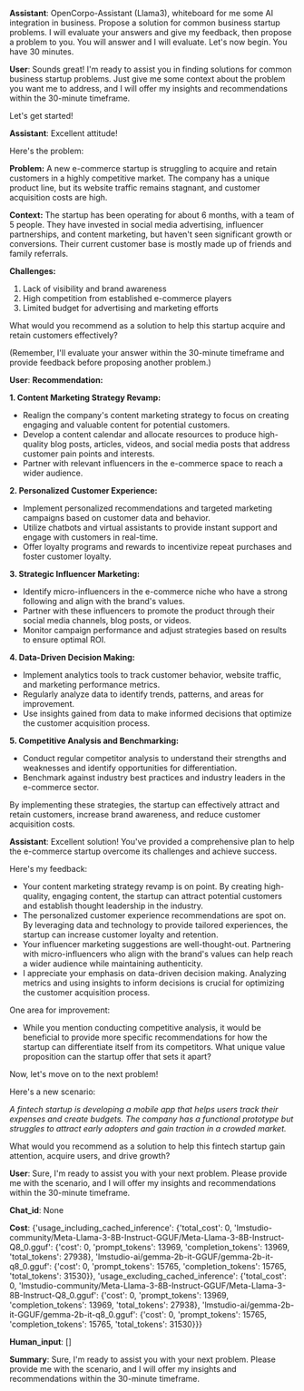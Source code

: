 **Assistant**: OpenCorpo-Assistant (Llama3), whiteboard for me some AI integration in business. Propose a solution for common business startup problems. I will evaluate your answers and give my feedback, then propose a problem to you. You will answer and I will evaluate. Let's now begin. You have 30 minutes.

**User**: Sounds great! I'm ready to assist you in finding solutions for common business startup problems. Just give me some context about the problem you want me to address, and I will offer my insights and recommendations within the 30-minute timeframe.

Let's get started!

**Assistant**: Excellent attitude!

Here's the problem:

**Problem:** A new e-commerce startup is struggling to acquire and retain customers in a highly competitive market. The company has a unique product line, but its website traffic remains stagnant, and customer acquisition costs are high.

**Context:** The startup has been operating for about 6 months, with a team of 5 people. They have invested in social media advertising, influencer partnerships, and content marketing, but haven't seen significant growth or conversions. Their current customer base is mostly made up of friends and family referrals.

**Challenges:**

1. Lack of visibility and brand awareness
2. High competition from established e-commerce players
3. Limited budget for advertising and marketing efforts

What would you recommend as a solution to help this startup acquire and retain customers effectively?

(Remember, I'll evaluate your answer within the 30-minute timeframe and provide feedback before proposing another problem.)

**User**: **Recommendation:**

**1. Content Marketing Strategy Revamp:**

* Realign the company's content marketing strategy to focus on creating engaging and valuable content for potential customers.
* Develop a content calendar and allocate resources to produce high-quality blog posts, articles, videos, and social media posts that address customer pain points and interests.
* Partner with relevant influencers in the e-commerce space to reach a wider audience.

**2. Personalized Customer Experience:**

* Implement personalized recommendations and targeted marketing campaigns based on customer data and behavior.
* Utilize chatbots and virtual assistants to provide instant support and engage with customers in real-time.
* Offer loyalty programs and rewards to incentivize repeat purchases and foster customer loyalty.

**3. Strategic Influencer Marketing:**

* Identify micro-influencers in the e-commerce niche who have a strong following and align with the brand's values.
* Partner with these influencers to promote the product through their social media channels, blog posts, or videos.
* Monitor campaign performance and adjust strategies based on results to ensure optimal ROI.

**4. Data-Driven Decision Making:**

* Implement analytics tools to track customer behavior, website traffic, and marketing performance metrics.
* Regularly analyze data to identify trends, patterns, and areas for improvement.
* Use insights gained from data to make informed decisions that optimize the customer acquisition process.

**5. Competitive Analysis and Benchmarking:**

* Conduct regular competitor analysis to understand their strengths and weaknesses and identify opportunities for differentiation.
* Benchmark against industry best practices and industry leaders in the e-commerce sector.

By implementing these strategies, the startup can effectively attract and retain customers, increase brand awareness, and reduce customer acquisition costs.

**Assistant**: Excellent solution! You've provided a comprehensive plan to help the e-commerce startup overcome its challenges and achieve success.

Here's my feedback:

* Your content marketing strategy revamp is on point. By creating high-quality, engaging content, the startup can attract potential customers and establish thought leadership in the industry.
* The personalized customer experience recommendations are spot on. By leveraging data and technology to provide tailored experiences, the startup can increase customer loyalty and retention.
* Your influencer marketing suggestions are well-thought-out. Partnering with micro-influencers who align with the brand's values can help reach a wider audience while maintaining authenticity.
* I appreciate your emphasis on data-driven decision making. Analyzing metrics and using insights to inform decisions is crucial for optimizing the customer acquisition process.

One area for improvement:

* While you mention conducting competitive analysis, it would be beneficial to provide more specific recommendations for how the startup can differentiate itself from its competitors. What unique value proposition can the startup offer that sets it apart?

Now, let's move on to the next problem!

Here's a new scenario:

*A fintech startup is developing a mobile app that helps users track their expenses and create budgets. The company has a functional prototype but struggles to attract early adopters and gain traction in a crowded market.*

What would you recommend as a solution to help this fintech startup gain attention, acquire users, and drive growth?

**User**: Sure, I'm ready to assist you with your next problem. Please provide me with the scenario, and I will offer my insights and recommendations within the 30-minute timeframe.

**Chat_id**: None

**Cost**: {'usage_including_cached_inference': {'total_cost': 0, 'lmstudio-community/Meta-Llama-3-8B-Instruct-GGUF/Meta-Llama-3-8B-Instruct-Q8_0.gguf': {'cost': 0, 'prompt_tokens': 13969, 'completion_tokens': 13969, 'total_tokens': 27938}, 'lmstudio-ai/gemma-2b-it-GGUF/gemma-2b-it-q8_0.gguf': {'cost': 0, 'prompt_tokens': 15765, 'completion_tokens': 15765, 'total_tokens': 31530}}, 'usage_excluding_cached_inference': {'total_cost': 0, 'lmstudio-community/Meta-Llama-3-8B-Instruct-GGUF/Meta-Llama-3-8B-Instruct-Q8_0.gguf': {'cost': 0, 'prompt_tokens': 13969, 'completion_tokens': 13969, 'total_tokens': 27938}, 'lmstudio-ai/gemma-2b-it-GGUF/gemma-2b-it-q8_0.gguf': {'cost': 0, 'prompt_tokens': 15765, 'completion_tokens': 15765, 'total_tokens': 31530}}}

**Human_input**: []

**Summary**: Sure, I'm ready to assist you with your next problem. Please provide me with the scenario, and I will offer my insights and recommendations within the 30-minute timeframe.

